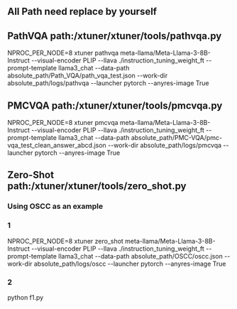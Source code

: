 ## All Path need replace by yourself

## PathVQA  path:/xtuner/xtuner/tools/pathvqa.py
NPROC_PER_NODE=8 xtuner pathvqa meta-llama/Meta-Llama-3-8B-Instruct --visual-encoder PLIP --llava ./instruction_tuning_weight_ft --prompt-template llama3_chat --data-path absolute_path/Path_VQA/path_vqa_test.json --work-dir absolute_path/logs/pathvqa --launcher pytorch --anyres-image True

## PMCVQA  path:/xtuner/xtuner/tools/pmcvqa.py
NPROC_PER_NODE=8 xtuner pmcvqa meta-llama/Meta-Llama-3-8B-Instruct --visual-encoder PLIP --llava ./instruction_tuning_weight_ft --prompt-template llama3_chat --data-path absolute_path/PMC-VQA/pmc-vqa_test_clean_answer_abcd.json --work-dir absolute_path/logs/pmcvqa --launcher pytorch --anyres-image True

## Zero-Shot  path:/xtuner/xtuner/tools/zero_shot.py
### Using OSCC as an example
### 1
NPROC_PER_NODE=8 xtuner zero_shot meta-llama/Meta-Llama-3-8B-Instruct --visual-encoder PLIP --llava ./instruction_tuning_weight_ft --prompt-template llama3_chat --data-path absolute_path/OSCC/oscc.json --work-dir absolute_path/logs/oscc --launcher pytorch --anyres-image True
### 2
python f1.py




